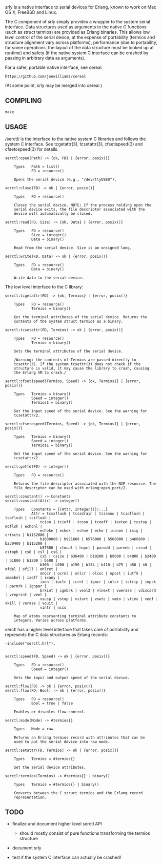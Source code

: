srly is a native interface to serial devices for Erlang, known to work
on Mac OS X, FreeBSD and Linux.

The C component of srly simply provides a wrapper to the system serial
interface. Data structures used as arguments to the native C functions
(such as struct termios) are provided as Erlang binaries. This allows
low level control of the serial device, at the expense of portability
(termios and structure alignment vary across platforms), performance
(due to portability, for some operations, the layout of the data structure
must be looked up at runtime) and safety (if the native system C interface
can be crashed by passing in arbitrary data as arguments).

For a safer, portable native interface, see cereal:

    https://github.com/joewilliams/cereal

(At some point, srly may be merged into cereal.)

## COMPILING

    make

## USAGE

/serctl/ is the interface to the native system C libraries and follows
the system C interface. See tcgetattr(3), tcsetattr(3), cfsetispeed(3)
and cfsetospeed(3) for details.

    serctl:open(Path) -> {ok, FD} | {error, posix()}

        Types   Path = list()
                FD = resource()

        Opens the serial device (e.g., "/dev/ttyUSB0").

    serctl:close(FD) -> ok | {error, posix()}

        Types   FD = resource()

        Closes the serial device. NOTE: If the process holding open the
        serial device exits, the file descriptor associated with the
        device will automatically be closed.

    serctl:read(FD, Size) -> {ok, Data} | {error, posix()}

        Types   FD = resource()
                Size = integer()
                Data = binary()

        Read from the serial device. Size is an unsigned long.

    serctl:write(FD, Data) -> ok | {error, posix()}

        Types   FD = resource()
                Data = binary()

        Write data to the serial device.


The low level interface to the C library:

    serctl:tcgetattr(FD) -> {ok, Termios} | {error, posix()}

        Types   FD = resource()
                Termios = binary()

        Get the terminal attributes of the serial device. Returns the
        contents of the system struct termios as a binary.

    serctl:tcsetattr(FD, Termios) -> ok | {error, posix()}

        Types   FD = resource()
                Termios = binary()

        Sets the terminal attributes of the serial device.

        /Warning: the contents of Termios are passed directly to
        tcsettr(3). If the system tcsettr(3) does not check if the
        structure is valid, it may cause the library to crash, causing
        the Erlang VM to crash./

    serctl:cfsetispeed(Termios, Speed) -> {ok, Termios1} | {error, posix()}

        Types   Termios = binary()
                Speed = integer()
                Termios1 = binary()

        Set the input speed of the serial device. See the warning for
        tcsetattr/2.

    serctl:cfsetospeed(Termios, Speed) -> {ok, Termios1} | {error, posix()}

        Types   Termios = binary()
                Speed = integer()
                Termios1 = binary()

        Set the input speed of the serial device. See the warning for
        tcsetattr/2.

    serctl:getfd(FD) -> integer()

        Types   FD = resource()

        Returns the file descriptor associated with the NIF resource. The
        file descriptor can be used with erlang:open_port/2.

    serctl:constant() -> Constants
    serctl:constant(Attr) -> integer()

        Types   Constants = [{Attr, integer()}|...]
                Attr = tcsaflush | tcsadrain | tcsanow | tcioflush | tcoflush | tciflush |
                    tcion | tcioff | tcoon | tcooff | iexten | tostop | noflsh | echonl |
                    echoke | echok | echoe | echo | icanon | isig | crtscts | b1152000 |
                    b1000000 | b921600 | b576000 | b500000 | b460800 | b230400 | b115200 |
                    b57600 | clocal | hupcl | parodd | parenb | cread | cstopb | cs8 | cs7 | cs6 |
                    cs5 | csize | b38400 | b19200 | b9600 | b4800 | b2400 | b1800 | b1200 | b600 |
                    b300 | b200 | b150 | b134 | b110 | b75 | b50 | b0 | ofdel | ofill | onlret |
                    onocr | ocrnl | onlcr | olcuc | opost | iutf8 | imaxbel | ixoff | ixany |
                    ixon | iuclc | icrnl | igncr | inlcr | istrip | inpck | parmrk | ignpar |
                    brkint | ignbrk | veol2 | vlnext | vwerase | vdiscard | vreprint | veol |
                    vsusp | vstop | vstart | vswtc | vmin | vtime | veof | vkill | verase | vquit |
                    vintr | nccs

        Map of atoms reprsenting terminal attribute constants to
        integers. Varies across platforms.


serctl has a higher level interface that takes care of portability and
represents the C data structures as Erlang records:

    -include("serctl.hrl").


    serctl:speed(FD, Speed) -> ok | {error, posix()}

        Types   FD = resource()
                Speed = integer()

        Sets the input and output speed of the serial device.

    serctl:flow(FD) -> ok | {error, posix()}
    serctl:flow(FD, Bool) -> ok | {error, posix()}

        Types   FD = resource()
                Bool = true | false

        Enables or disables flow control.

    serctl:mode(Mode) -> #termios{}

        Types   Mode = raw

        Returns an Erlang termios record with attributes that can be
        used to put the serial device into raw mode.

    serctl:setattr(FD, Termios) -> ok | {error, posix()}

        Types   Termios = #termios{}

        Set the serial device attributes.

    serctl:termios(Termios) -> #termios{} | binary()

        Types   Termios = #termios{} | binary()

        Converts between the C struct termios and the Erlang record
        representation.


## TODO

* finalize and document higher level serctl API
    * should mostly consist of pure functions transforming the termios
      structure

* document srly

* test if the system C interface can actually be crashed!

